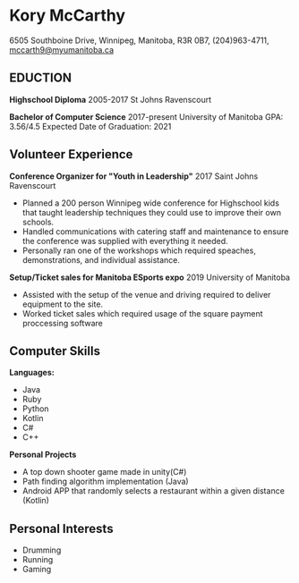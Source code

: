 # Kory McCarthy
6505 Southboine Drive, Winnipeg, Manitoba, R3R 0B7, (204)963-4711, mccarth9@myumanitoba.ca
## EDUCTION
**Highschool Diploma** 2005-2017
St Johns Ravenscourt

**Bachelor of Computer Science** 2017-present
University of Manitoba
GPA: 3.56/4.5
Expected Date of Graduation: 2021

## Volunteer Experience
**Conference Organizer for "Youth in Leadership"** 2017
Saint Johns Ravenscourt
* Planned a 200 person Winnipeg wide conference for Highschool kids that taught leadership techniques they could use to improve their own schools.
* Handled communications with catering staff and maintenance to ensure the conference was supplied with everything it needed.
* Personally ran one of the workshops which required speaches, demonstrations, and individual assistance.

**Setup/Ticket sales for Manitoba ESports expo** 2019
University of Manitoba
* Assisted with the setup of the venue and driving required to deliver equipment to the site.
* Worked ticket sales which required usage of the square payment proccessing software

## Computer Skills
**Languages:**
* Java
* Ruby
* Python
* Kotlin
* C#
* C++

**Personal Projects**
* A top down shooter game made in unity(C#)
* Path finding algorithm implementation (Java)
* Android APP that randomly selects a restaurant within a given distance (Kotlin)

## Personal Interests
* Drumming
* Running
* Gaming
